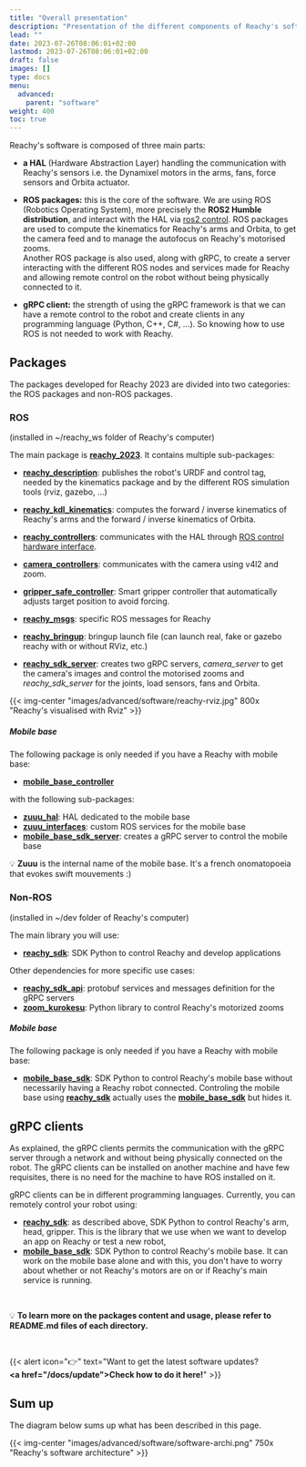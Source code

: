 ```yaml
---
title: "Overall presentation"
description: "Presentation of the different components of Reachy's software and how they interact."
lead: ""
date: 2023-07-26T08:06:01+02:00
lastmod: 2023-07-26T08:06:01+02:00
draft: false
images: []
type: docs
menu:
  advanced:
    parent: "software"
weight: 400
toc: true
---
```


Reachy's software is composed of three main parts:

- **a HAL** (Hardware Abstraction Layer) handling the communication with Reachy's sensors i.e. the Dynamixel motors in the arms, fans, force sensors and Orbita actuator.
- **ROS packages:** this is the core of the software. We are using ROS (Robotics Operating System), more precisely the **ROS2 Humble distribution**, and interact with the HAL via [ros2 control](https://control.ros.org/master/index.html). ROS packages are used to compute the kinematics for Reachy's arms and Orbita, to get the camera feed and to manage the autofocus on Reachy's motorised zooms.   
Another ROS package is also used, along with gRPC, to create a server interacting with the different ROS nodes and services made for Reachy and allowing remote control on the robot without being physically connected to it.
    
- **gRPC client:** the strength of using the gRPC framework is that we can have a remote control to the robot and create clients in any programming language (Python, C++, C#, ...). So knowing how to use ROS is not needed to work with Reachy.

## Packages

The packages developed for Reachy 2023 are divided into two categories: the ROS packages and non-ROS packages.

### ROS 

(installed in ~/reachy_ws folder of Reachy's computer)

The main package is [**reachy_2023**](https://github.com/pollen-robotics/reachy_2023). It contains multiple sub-packages:

- [**reachy_description**](https://github.com/pollen-robotics/reachy_2023/tree/master/reachy_description): publishes the robot's URDF and control tag, needed by the kinematics package and by the different ROS simulation tools (rviz, gazebo, ...)

- [**reachy_kdl_kinematics**](https://github.com/pollen-robotics/reachy_2023/tree/master/reachy_kdl_kinematics): computes the forward / inverse kinematics of Reachy's arms and the forward / inverse kinematics of Orbita.

- [**reachy_controllers**](https://github.com/pollen-robotics/reachy_2023/tree/master/reachy_controllers): communicates with the HAL through [ROS control hardware interface](https://control.ros.org/master/doc/ros2_control/hardware_interface/doc/hardware_components_userdoc.html).
- [**camera_controllers**](https://github.com/pollen-robotics/reachy_2023/tree/master/camera_controllers): communicates with the camera using v4l2 and zoom.
- [**gripper_safe_controller**](https://github.com/pollen-robotics/reachy_2023/tree/master/gripper_safe_controller): Smart gripper controller that automatically adjusts target position to avoid forcing.

- [**reachy_msgs**](https://github.com/pollen-robotics/reachy_2023/tree/master/reachy_msgs): specific ROS messages for Reachy
- [**reachy_bringup**](https://github.com/pollen-robotics/reachy_2023/tree/master/reachy_bringup): bringup launch file (can launch real, fake or gazebo reachy with or without RViz, etc.)

- [**reachy_sdk_server**](https://github.com/pollen-robotics/reachy_2023/tree/master/reachy_sdk_server): creates two gRPC servers, *camera_server* to get the camera's images and control the motorised zooms and *reachy_sdk_server* for the joints, load sensors, fans and Orbita.

{{< img-center "images/advanced/software/reachy-rviz.jpg" 800x "Reachy's visualised with Rviz" >}}

##### Mobile base
The following package is only needed if you have a Reachy with mobile base:

- [**mobile_base_controller**](https://github.com/pollen-robotics/reachy_2023/tree/master/mobile_base_controller)

with the following sub-packages:  

- [**zuuu_hal**](https://github.com/pollen-robotics/reachy_2023/tree/master/mobile_base_controller/zuuu_hal): HAL dedicated to the mobile base
- [**zuuu_interfaces**](https://github.com/pollen-robotics/reachy_2023/tree/master/mobile_base_controller/zuuu_interfaces): custom ROS services for the mobile base
- [**mobile_base_sdk_server**](https://github.com/pollen-robotics/reachy_2023/tree/master/mobile_base_controller/mobile_base_sdk_server): creates a gRPC server to control the mobile base

:bulb: **Zuuu** is the internal name of the mobile base. It's a french onomatopoeia that evokes swift mouvements :) 


### Non-ROS 

(installed in ~/dev folder of Reachy's computer)

The main library you will use:
- [**reachy_sdk**](https://github.com/pollen-robotics/reachy-sdk): SDK Python to control Reachy and develop applications

Other dependencies for more specific use cases:
- [**reachy_sdk_api**](https://github.com/pollen-robotics/reachy-sdk-api): protobuf services and messages definition for the gRPC servers
- [**zoom_kurokesu**](https://github.com/pollen-robotics/zoom_kurokesu): Python library to control Reachy's motorized zooms

##### Mobile base
The following package is only needed if you have a Reachy with mobile base:

- [**mobile_base_sdk**](https://github.com/pollen-robotics/mobile-base-sdk): SDK Python to control Reachy's mobile base without necessarily having a Reachy robot connected. Controling the mobile base using [**reachy_sdk**](https://github.com/pollen-robotics/reachy-sdk) actually uses the [**mobile_base_sdk**](https://github.com/pollen-robotics/mobile-base-sdk) but hides it.


## gRPC clients

As explained, the gRPC clients permits the communication with the gRPC server through a network and without being physically connected on the robot. The gRPC clients can be installed on another machine and have few requisites, there is no need for the machine to have ROS installed on it.

gRPC clients can be in different programming languages. Currently, you can remotely control your robot using:

- [**reachy_sdk**](https://github.com/pollen-robotics/reachy-sdk): as described above, SDK Python to control Reachy's arm, head, gripper. This is the library that we use when we want to develop an app on Reachy or test a new robot,
- [**mobile_base_sdk**](https://github.com/pollen-robotics/mobile-base-sdk): SDK Python to control Reachy's mobile base. It can work on the mobile base alone and with this, you don't have to worry about whether or not Reachy's motors are on or if Reachy's main service is running.

<br/>

:bulb: **To learn more on the packages content and usage, please refer to README.md files of each directory.** 

<br/>

{{< alert icon="👉" text="Want to get the latest software updates?</br><b><a href=\"/docs/update\">Check how to do it here!</a></b>" >}}

## Sum up

The diagram below sums up what has been described in this page.

{{< img-center "images/advanced/software/software-archi.png" 750x "Reachy's software architecture" >}}

